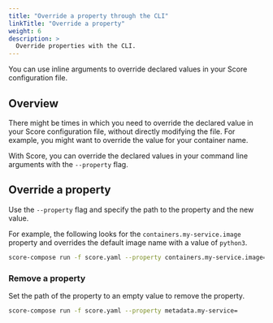 ```yaml
---
title: "Override a property through the CLI"
linkTitle: "Override a property"
weight: 6
description: >
  Override properties with the CLI.
---
```


You can use inline arguments to override declared values in your Score configuration file.

## Overview

There might be times in which you need to override the declared value in your Score configuration file, without directly modifying the file.
For example, you might want to override the value for your container name.

With Score, you can override the declared values in your command line arguments with the `--property` flag.

## Override a property

Use the `--property` flag and specify the path to the property and the new value.

For example, the following looks for the `containers.my-service.image` property and overrides the default image name with a value of `python3`.

```bash
score-compose run -f score.yaml --property containers.my-service.image=python3
```

### Remove a property

Set the path of the property to an empty value to remove the property.

```bash
score-compose run -f score.yaml --property metadata.my-service=
```
